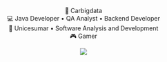 <div align="center">
  
💼 Carbigdata <br>
💻 Java Developer • QA Analyst • Backend Developer <br>
📖 Unicesumar • Software Analysis and Development <br>
🎮 Gamer <br>

[![](https://img.shields.io/badge/linkedin-0a66c2)](https://www.linkedin.com/in/mayara-della-justina-1a24a3178/)
</div>
<!--
**mayaradj/mayaradj** is a ✨ _special_ ✨ repository because its `README.md` (this file) appears on your GitHub profile.

Here are some ideas to get you started:

- 🔭 I’m currently working on ...
- 🌱 I’m currently learning ...
- 👯 I’m looking to collaborate on ...
- 🤔 I’m looking for help with ...
- 💬 Ask me about ...
- 📫 How to reach me: ...
- 😄 Pronouns: ...
- ⚡ Fun fact: ...


-->
